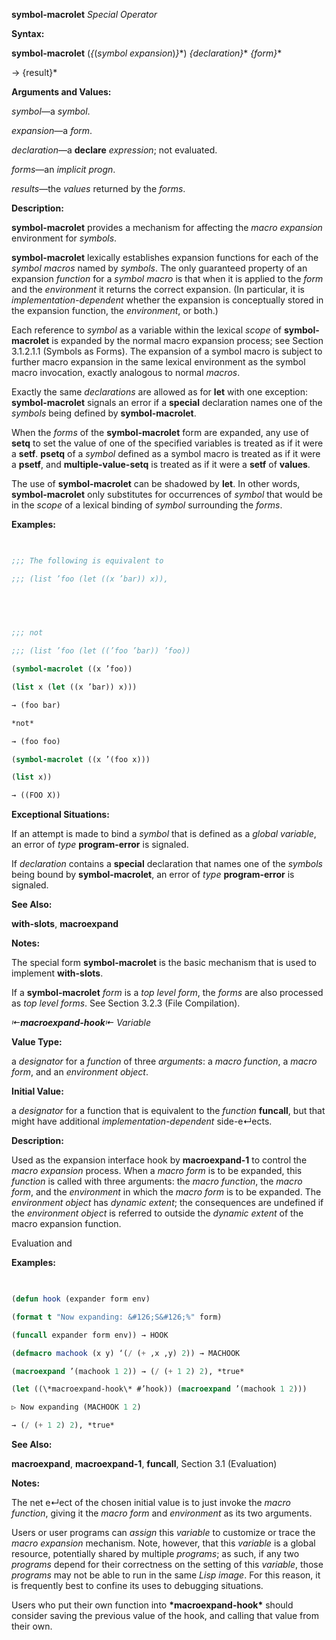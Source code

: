**symbol-macrolet** *Special Operator* 



**Syntax:** 



**symbol-macrolet** (*\{*(*symbol expansion*)*\}*\*) *\{declaration\}*\* *\{form\}*\* 



→ \{result\}\* 



**Arguments and Values:** 



*symbol*—a *symbol*. 



*expansion*—a *form*. 



*declaration*—a **declare** *expression*; not evaluated. 



*forms*—an *implicit progn*. 



*results*—the *values* returned by the *forms*. 



**Description:** 



**symbol-macrolet** provides a mechanism for affecting the *macro expansion* environment for *symbols*. 



**symbol-macrolet** lexically establishes expansion functions for each of the *symbol macros* named by *symbols*. The only guaranteed property of an expansion *function* for a *symbol macro* is that when it is applied to the *form* and the *environment* it returns the correct expansion. (In particular, it is *implementation-dependent* whether the expansion is conceptually stored in the expansion function, the *environment*, or both.) 



Each reference to *symbol* as a variable within the lexical *scope* of **symbol-macrolet** is expanded by the normal macro expansion process; see Section 3.1.2.1.1 (Symbols as Forms). The expansion of a symbol macro is subject to further macro expansion in the same lexical environment as the symbol macro invocation, exactly analogous to normal *macros*. 



Exactly the same *declarations* are allowed as for **let** with one exception: **symbol-macrolet** signals an error if a **special** declaration names one of the *symbols* being defined by **symbol-macrolet**. 



When the *forms* of the **symbol-macrolet** form are expanded, any use of **setq** to set the value of one of the specified variables is treated as if it were a **setf**. **psetq** of a *symbol* defined as a symbol macro is treated as if it were a **psetf**, and **multiple-value-setq** is treated as if it were a **setf** of **values**. 



The use of **symbol-macrolet** can be shadowed by **let**. In other words, **symbol-macrolet** only substitutes for occurrences of *symbol* that would be in the *scope* of a lexical binding of *symbol* surrounding the *forms*. 



**Examples:**
```lisp
 

;;; The following is equivalent to 

;;; (list ’foo (let ((x ’bar)) x)), 

 

 

;;; not 

;;; (list ’foo (let ((’foo ’bar)) ’foo)) 

(symbol-macrolet ((x ’foo)) 

(list x (let ((x ’bar)) x))) 

→ (foo bar) 

*not* 

→ (foo foo) 

(symbol-macrolet ((x ’(foo x))) 

(list x)) 

→ ((FOO X)) 


```
**Exceptional Situations:** 



If an attempt is made to bind a *symbol* that is defined as a *global variable*, an error of *type* **program-error** is signaled. 



If *declaration* contains a **special** declaration that names one of the *symbols* being bound by **symbol-macrolet**, an error of *type* **program-error** is signaled. 



**See Also:** 



**with-slots**, **macroexpand** 



**Notes:** 



The special form **symbol-macrolet** is the basic mechanism that is used to implement **with-slots**. 



If a **symbol-macrolet** *form* is a *top level form*, the *forms* are also processed as *top level forms*. See Section 3.2.3 (File Compilation). 



*⇤***macroexpand-hook***⇤ Variable* 



**Value Type:** 



a *designator* for a *function* of three *arguments*: a *macro function*, a *macro form*, and an *environment object*. 



**Initial Value:** 



a *designator* for a function that is equivalent to the *function* **funcall**, but that might have additional *implementation-dependent* side-e↵ects. 



**Description:** 



Used as the expansion interface hook by **macroexpand-1** to control the *macro expansion* process. When a *macro form* is to be expanded, this *function* is called with three arguments: the *macro function*, the *macro form*, and the *environment* in which the *macro form* is to be expanded. The *environment object* has *dynamic extent*; the consequences are undefined if the *environment object* is referred to outside the *dynamic extent* of the macro expansion function. 



Evaluation and 



 



 



**Examples:**
```lisp
 

(defun hook (expander form env) 

(format t "Now expanding: &#126;S&#126;%" form) 

(funcall expander form env)) → HOOK 

(defmacro machook (x y) ‘(/ (+ ,x ,y) 2)) → MACHOOK 

(macroexpand ’(machook 1 2)) → (/ (+ 1 2) 2), *true* 

(let ((\*macroexpand-hook\* #’hook)) (macroexpand ’(machook 1 2))) 

▷ Now expanding (MACHOOK 1 2) 

→ (/ (+ 1 2) 2), *true* 


```
**See Also:** 



**macroexpand**, **macroexpand-1**, **funcall**, Section 3.1 (Evaluation) 



**Notes:** 



The net e↵ect of the chosen initial value is to just invoke the *macro function*, giving it the *macro form* and *environment* as its two arguments. 



Users or user programs can *assign* this *variable* to customize or trace the *macro expansion* mechanism. Note, however, that this *variable* is a global resource, potentially shared by multiple *programs*; as such, if any two *programs* depend for their correctness on the setting of this *variable*, those *programs* may not be able to run in the same *Lisp image*. For this reason, it is frequently best to confine its uses to debugging situations. 



Users who put their own function into **\*macroexpand-hook\*** should consider saving the previous value of the hook, and calling that value from their own. 



